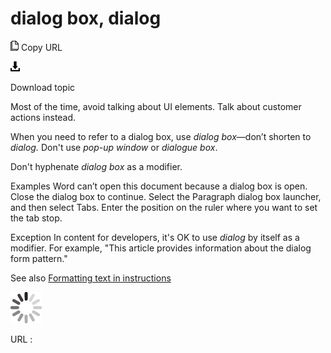 ﻿# dialog box, dialog

![Copy URL](media/dialog-box-dialog/Copy.png)
Copy URL

![Download](media/dialog-box-dialog/Download.png)

Download topic

Most of the time, avoid talking about UI elements. Talk about customer actions instead.

When you need to refer to a dialog box, use *dialog box*—don’t shorten to *dialog.* Don't use *pop-up window* or *dialogue box*.

Don't hyphenate *dialog box* as a modifier.

Examples
Word can’t open this document because a dialog box is open. Close the dialog box to continue.
Select the Paragraph dialog box launcher, and then select Tabs. Enter the position on the ruler where you want to set the tab stop.

Exception In content for developers, it's OK to use *dialog* by itself as a modifier. For example, "This article provides information about the dialog form pattern."

See also [Formatting text in instructions](https://worldready.cloudapp.net/Styleguide/Read?id=2700&topicid=29014)

![In progress](media/dialog-box-dialog/activity-large.gif)

URL :
